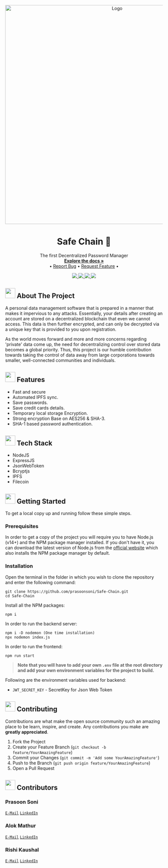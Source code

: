 <p align="center">
  <img src="https://user-images.githubusercontent.com/75159757/183241755-b0b035a1-c5cf-41b1-8841-f54d7ddcf207.png" alt="Logo" width="700" >
</p>
<!-- PROJECT LOGO -->
<p align="center">
  <h1 align="center">Safe Chain 🔐</h1>

  <p align="center">
    The first Decentralized Password Manager
    <br />
    <a href="https://github.com/prasoonsoni/Safe-Chain"><strong>Explore the docs »</strong></a>
    <br />
    •
    <a href="https://github.com/prasoonsoni/Safe-Chain/issues">Report Bug</a>
    •
    <a href="https://github.com/prasoonsoni/Safe-Chain/issues">Request Feature</a>
    •
  </p>
</p>

<!-- BADGES -->
<p align="center">
  <a href="https://github.com/prasoonsoni/Safe-Chain/graphs/contributors">
    <img src="https://img.shields.io/github/contributors/prasoonsoni/Safe-Chain.svg?style=for-the-badge">
  </a>
  <a href="https://github.com/prasoonsoni/Safe-Chain/network/members">
    <img src="https://img.shields.io/github/forks/prasoonsoni/Safe-Chain?style=for-the-badge">
  </a>  
  <a href="https://github.com/prasoonsoni/Safe-Chain/stargazers">
    <img src="https://img.shields.io/github/stars/prasoonsoni/Safe-Chain?style=for-the-badge">
  </a>
  <a href="https://github.com/prasoonsoni/Safe-Chain/issues">
    <img src="https://img.shields.io/github/issues/prasoonsoni/Safe-Chain?style=for-the-badge">
  </a>
</p>

<!-- ABOUT THE PROJECT -->
## <img src="https://cdn-icons-png.flaticon.com/512/3306/3306613.png" width="32" height="32"> About The Project
A personal data management software that is prepared in a manner that makes it impervious to any attacks. Essentially, your details after creating an account are stored on a decentralized blockchain that even we cannot access. This data is then further encrypted, and can only be decrypted via a unique key that is provided to you upon registration.

As the world moves forward and more and more concerns regarding 'private' data come up, the need for decentralizing control over stored data becomes a global priority. Thus, this project is our humble contribution towards taking the control of data away from large corporations towards smaller, well-connected communities and individuals.

## <img src="https://cdn-icons-png.flaticon.com/512/427/427735.png" width="32" height="32"> Features

- Fast and secure
- Automated IPFS sync.
- Save passwords.
- Save credit cards details.
- Temporary local storage Encryption.
- Strong encryption Base on AES256 & SHA-3.
- SHA-1 based password authentication.

## <img src="https://techstackapps.com/media/2019/11/TechStackApps-logo-icon.png" width="32" height="32"> Tech Stack

- NodeJS
- ExpressJS
- JsonWebToken
- Bcryptjs
- IPFS
- Filecoin

<!-- SCREENSHOTS -->
<!-- ## <img src="https://cdn-icons-png.flaticon.com/512/6823/6823853.png" width="32" height="32"> Screenshots -->

<!-- GETTING STARTED -->
## <img src="https://cdn.iconscout.com/icon/free/png-512/laptop-user-1-1179329.png" width="32" height="32"> Getting Started

To get a local copy up and running follow these simple steps.
### Prerequisites
In order to get a copy of the project you will require you to have Node.js (v14+) and the NPM package manager installed. If you don't have it, you can download the latest version of Node.js from the [official website](https://nodejs.org/en/download/) which also installs the NPM package manager by default.
### Installation
Open the terminal in the folder in which you wish to clone the repository and enter the following command:
``` 
git clone https://github.com/prasoonsoni/Safe-Chain.git
cd Safe-Chain
```
Install all the NPM packages:
```
npm i
```
In order to run the backend server:
```
npm i -D nodemon (One time installation)
npx nodemon index.js
```
In order to run the frontend:
```
npm run start
```

> **Note that you will have to add your own `.env` file at the root directory and add your own environment variables for the project to build.**

Following are the environment variables used for backend:
- `JWT_SECRET_KEY` - SecretKey for Json Web Token

<!-- CONTRIBUTING -->
## <img src="https://hpe-developer-portal.s3.amazonaws.com/uploads/media/2020/3/git-icon-1788c-1590702885345.png" width=32 height=32> Contributing

Contributions are what make the open source community such an amazing place to be learn, inspire, and create. Any contributions you make are **greatly appreciated**.

1. Fork the Project
2. Create your Feature Branch (`git checkout -b feature/YourAmazingFeature`)
3. Commit your Changes (`git commit -m 'Add some YourAmazingFeature'`)
4. Push to the Branch (`git push origin feature/YourAmazingFeature`)
5. Open a Pull Request


<!-- CONTACT -->
## <img src="https://upload.wikimedia.org/wikipedia/commons/thumb/9/93/Google_Contacts_icon.svg/1024px-Google_Contacts_icon.svg.png" width=32 height=32> Contributors

### Prasoon Soni
[`E-Mail`](mailto:prasoonsoni.work@gmail.com)
[`LinkedIn`](https://www.linkedin.com/in/prasoonsoni/)

### Alok Mathur
[`E-Mail`](mailto:alok27a@gmail.com)
[`LinkedIn`](https://www.linkedin.com/in/alok-mathur-5aab4534/)

### Rishi Kaushal
[`E-Mail`](mailto:sagefell29@gmail.com)
[`LinkedIn`](https://www.linkedin.com/in/rishi-kaushal-133246212/)


